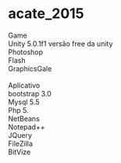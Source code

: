 # acate_2015


Game </br>
Unity 5.0.1f1 versão free da unity</br>
Photoshop</br>
Flash</br>
GraphicsGale</br>
</br>
Aplicativo</br>
bootstrap 3.0</br>
Mysql 5.5</br>
Php 5.</br>
NetBeans</br>
Notepad++</br>
JQuery</br>
FileZilla</br>
BitVize</br>



